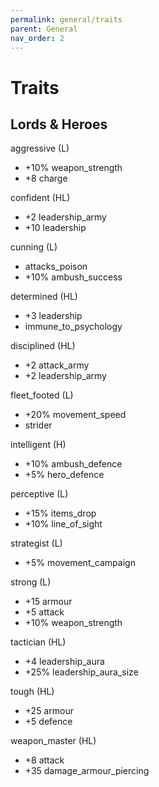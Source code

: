 ```yaml
---
permalink: general/traits
parent: General
nav_order: 2
---
```


# Traits

## Lords & Heroes

aggressive (L)
- +10% weapon_strength
- +8 charge

confident (HL)
- +2 leadership_army
- +10 leadership

cunning (L)
- attacks_poison
- +10% ambush_success

determined (HL)
- +3 leadership
- immune_to_psychology

disciplined (HL)
- +2 attack_army
- +2 leadership_army

fleet_footed (L)
- +20% movement_speed
- strider

intelligent (H)
- +10% ambush_defence
- +5% hero_defence

perceptive (L)
- +15% items_drop
- +10% line_of_sight

strategist (L)
- +5% movement_campaign

strong (L)
- +15 armour
- +5 attack
- +10% weapon_strength

tactician (HL)
- +4 leadership_aura
- +25% leadership_aura_size

tough (HL)
- +25 armour
- +5 defence

weapon_master (HL)
- +8 attack
- +35 damage_armour_piercing
